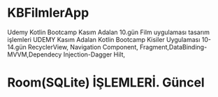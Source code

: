 # KBFilmlerApp
Udemy Kotlin Bootcamp Kasım Adalan 10.gün Film uygulaması tasarım işlemleri 
UDEMY Kasım Adalan Kotlin Bootcamp Kisiler Uygulaması 10-14.gün 
RecyclerView, Navigation Component, Fragment,DataBinding-MVVM,Dependecy Injection-Dagger Hilt,
# Room(SQLite) İŞLEMLERİ. Güncel
